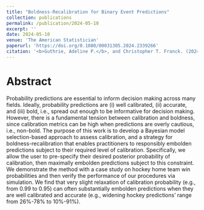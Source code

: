 ```yaml
---
title: "Boldness-Recalibration for Binary Event Predictions"
collection: publications
permalink: /publication/2024-05-10
excerpt: ''
date: 2024-05-10
venue: 'The American Statistician'
paperurl: 'https://doi.org/0.1080/00031305.2024.2339266'
citation: '<b>Guthrie, Adeline P.</b>, and Christopher T. Franck. (2024). &quot;Boldness-Recalibration for Binary Event Predictions.&quot; <i>The American Statistician</i>, 1-17.'
---
```


Abstract
======
Probability predictions are essential to inform decision making across many fields. Ideally, probability predictions are (i) well calibrated, (ii) accurate, and (iii) bold, i.e., spread out enough to be informative for decision making. However, there is a fundamental tension between calibration and boldness, since calibration metrics can be high when predictions are overly cautious, i.e., non-bold.  The purpose of this work is to develop a Bayesian model selection-based approach to assess calibration, and a strategy for boldness-recalibration that enables practitioners to responsibly embolden predictions subject to their required level of calibration. Specifically, we allow the user to pre-specify their desired posterior probability of calibration, then maximally embolden predictions subject to this constraint. We demonstrate the method with a case study on hockey home team win probabilities and then verify the performance of our procedures via simulation. We find that very slight relaxation of calibration probability (e.g., from 0.99 to 0.95) can often substantially embolden predictions when they are well calibrated and accurate (e.g., widening hockey predictions’ range from 26\%-78\% to 10\%-91\%).
